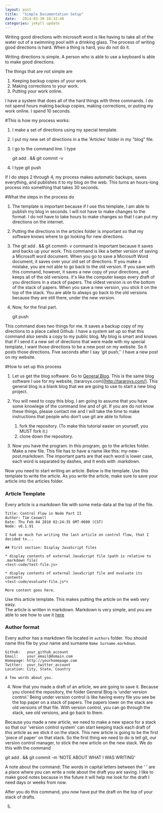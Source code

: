 ```yaml
---
layout: post
title:  "Simple Documentation Setup"
date:   2014-03-30 18:32:40
categories: jekyll update
---
```



Writing good directions with microsoft word is like having to take all of the water out of a swimming pool with a drinking glass. The process of writing good directions is hard.  When a thing is hard, you do not do it.

Writing directions is simple. A person who is able to use a keyboard is able to make good directions.

The things that are not simple are 
  1. Keeping backup copies of your work. 
  2. Making corrections to your work. 
  3. Putting your work online. 

I have a system that does all of the hard things with three commands. I do not spend hours making backup copies, making corrections, or puting my work online. I spend 10 seconds.  

#This is how my process works:

1. I make a set of directions using my special template.  
2. I put my new set of directions in a the 'Articles' folder in my "blog" file. 
3. I go to the command line. I type
     
     git add .  && git commit -v 

4. I type git push

If I do steps 2 through 4, my process makes automatic backups, saves everything, and publishes it to my blog on the web. This turns an hours-long process into something that takes 30 seconds. 

#What the steps in the process do

1. The template is important because if I use this template, I am able to publish my blog in seconds. I will not have to make changes to the format. I do not have to take hours to make changes so that I can put my directions on the internet.
2. Putting the directions in the articles folder is important so that my software knows where to go looking for new directions. 
3. The git add . && git commit- v command is important because it saves and backs up your work. This command is like a better version of saving a Microsoft word document. When you go to save a Microsoft Word document, it saves over your old set of directions.  If you make a mistake, you are not able to go back to the old version.  If you save with this command, however, it saves a new copy of your directions, and keeps all of the old versions.  it's like the computer keeps every draft of you directions in a stack of papers. The oldest version is on the bottom of the stack of papers. When you save a new version, you stick it on the top of the stack.  You are able to always go back to the old versions because they are still there, under the new version.  

4. Now, for the final part. 
    
    git push 

This command does two things for me. It saves a backup copy of my directions to a place called Github.  I have a system set up so that this command also sends a copy to my public blog.  My blog is smart and knows that if I send it a new set of directions that were made with my special template, I want those directions to be a new post on my website. So it posts those directions. Five seconds after I say 'git push,'' I have a new post on my website.

#How to set up this process

1. Let us get the blog software.  Go to [General Blog](https://github.com/tararoys/General_Blog). This is the same blog software I use for my website, (tararoys.com)[http://tararoys.com/].  This general blog is a blank blog that we are going to use to start a new blog project. 

2. You will need to copy this blog. I am going to assume that you have some knowlege of the command line and of git.  If you are do not know these things, please contact me and I will take the time to make instructions that people who don't use git are able to follow. 
   1. fork the repository.  (To make this tutorial easier on yourself, you MUST fork it.)
   2. clone down the repository. 

3. Now you have the program. In this program, go to the articles folder.  Make a new file.  This file has to have a name like this: my-new-post.markdown.  The important parts are that each word is lower case, each word is separated by dashes, and it ends with .markdown.

 Now you need to start writing an article. Below is the template.  Use this template to write the article. As you write the article, make sure to save your article into the articles folder.  

### Article Template

Every article is a markdown file with some meta-data at the top of the file.

    Title: Control Flow in Node Part II
    Author: Tim Caswell
    Date: Thu Feb 04 2010 02:24:35 GMT-0600 (CST)
    Node: v0.1.91

    I had so much fun writing the last article on control flow, that I decided to...

    ## First section: Display JavaScript files

    * display contents of external JavaScript file (path is relative to .markdown file)
    <test-code/test-file.js>

    * display contents of external JavaScript file and evaluate its contents
    <test-code/evaluate-file.js*>

    More content goes here.

Use this article template.  This makes putting the article on the web very easy.  
The article is written in markdown.  Markdown is very simple, and you are able to see how to use it [here](http://chronicle.com/blogs/profhacker/markdown-the-syntax-you-probably-already-know/35295)  

### Author format

Every author has a markdown file located in `authors` folder. You should name this file by your name and surname `Name Surname.markdown`.

    Github:   your_github_account
    Email:    your_email@domain.com
    Homepage: http://yourhomepage.com
    Twitter:  your_twitter_account
    Location: City, State, Country

    A few words about you.

4. Now that you made a draft of an article, we are going to save it. Because you cloned the repository, the folder General Blog is 'under version control.' Being under version control is like having every file you see be the top paper on a stack of papers.  The papers lower on the stack are old versions of that file.  With version control, you can go through the stack, see old versions, and go back to them. 

Because you made a new article, we need to make a new space for a stack so that our 'version control system' can start keeping track each draft of this article as we stick it on the stack.  This new article is going to be the first 'piece of paper' on that stack. So the first thing we need to do is tell git, our version control manager, to stick the new article on the new stack.  We do this with the command 

   git add . && git commit -m 'NOTE ABOUT WHAT I WAS WRITING'

A note about the command: The words in capital letters between the ' ' are a place where you can write a note about the draft you are saving. I like to make good notes because in the future it will help  me look for the draft I need days or weeks from now.

After you do this command, you now have put the draft on the top of your stack of drafts. 

5. 


